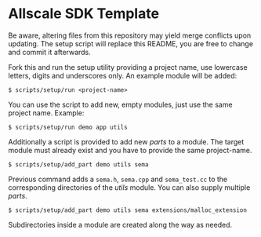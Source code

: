 # Allscale SDK Template

Be aware, altering files from this repository may yield merge conflicts upon
updating. The setup script will replace this README, you are free to change and
commit it afterwards.

Fork this and run the setup utility providing a project name, use lowercase
letters, digits and underscores only. An example module will be added:

    $ scripts/setup/run <project-name>

You can use the script to add new, empty modules, just use the same project
name. Example:

    $ scripts/setup/run demo app utils

Additionally a script is provided to add new *parts* to a module. The target
module must already exist and you have to provide the same project-name.

    $ scripts/setup/add_part demo utils sema

Previous command adds a `sema.h`, `sema.cpp` and `sema_test.cc` to the
corresponding directories of the *utils* module. You can also supply multiple
*parts*.

    $ scripts/setup/add_part demo utils sema extensions/malloc_extension

Subdirectories inside a module are created along the way as needed.
